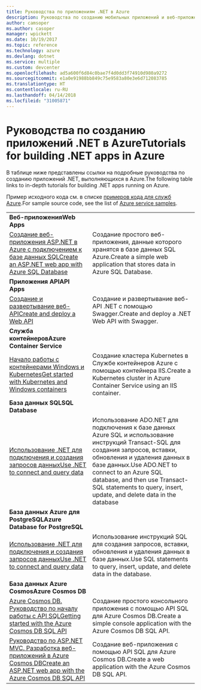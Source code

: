 ```yaml
---
title: Руководства по приложениям .NET в Azure
description: Руководства по созданию мобильных приложений и веб-приложений .NET и добавлению в них функций с помощью служб Azure.
author: camsoper
ms.author: casoper
manager: wpickett
ms.date: 10/19/2017
ms.topic: reference
ms.technology: azure
ms.devlang: dotnet
ms.service: multiple
ms.custom: devcenter
ms.openlocfilehash: ad5a600f6d84c0bae7f4d0dd3f74910d980a9272
ms.sourcegitcommit: e1a0e91988bb849c75e9583a80e3e6d712083785
ms.translationtype: HT
ms.contentlocale: ru-RU
ms.lasthandoff: 04/14/2018
ms.locfileid: "31005871"
---
```

# <a name="tutorials-for-building-net-apps-in-azure"></a><span data-ttu-id="24031-103">Руководства по созданию приложений .NET в Azure</span><span class="sxs-lookup"><span data-stu-id="24031-103">Tutorials for building .NET apps in Azure</span></span>

<span data-ttu-id="24031-104">В таблице ниже представлены ссылки на подробные руководства по созданию приложений .NET, выполняющихся в Azure.</span><span class="sxs-lookup"><span data-stu-id="24031-104">The following table links to in-depth tutorials for building .NET apps running on Azure.</span></span>

<span data-ttu-id="24031-105">Пример исходного кода см. в списке [примеров кода для служб Azure](https://azure.microsoft.com/resources/samples/?platform=dotnet).</span><span class="sxs-lookup"><span data-stu-id="24031-105">For sample source code, see the list of [Azure service samples](https://azure.microsoft.com/resources/samples/?platform=dotnet).</span></span>

| | |
|---|---|
| <span data-ttu-id="24031-106">**Веб-приложения**</span><span class="sxs-lookup"><span data-stu-id="24031-106">**Web Apps**</span></span>||
| <span data-ttu-id="24031-107">[Создание веб-приложения ASP.NET в Azure с подключением к базе данных SQL][1]</span><span class="sxs-lookup"><span data-stu-id="24031-107">[Create an ASP.NET web app with Azure SQL Database][1]</span></span> | <span data-ttu-id="24031-108">Создание простого веб-приложения, данные которого хранятся в базе данных SQL Azure.</span><span class="sxs-lookup"><span data-stu-id="24031-108">Create a simple web application that stores data in Azure SQL Database.</span></span> | 
| <span data-ttu-id="24031-109">**Приложения API**</span><span class="sxs-lookup"><span data-stu-id="24031-109">**API Apps**</span></span>||
| <span data-ttu-id="24031-110">[Создание и развертывание веб-API][3]</span><span class="sxs-lookup"><span data-stu-id="24031-110">[Create and deploy a Web API][3]</span></span> | <span data-ttu-id="24031-111">Создание и развертывание веб-API .NET с помощью Swagger.</span><span class="sxs-lookup"><span data-stu-id="24031-111">Create and deploy a .NET Web API with Swagger.</span></span> | 
| <span data-ttu-id="24031-112">**Служба контейнеров**</span><span class="sxs-lookup"><span data-stu-id="24031-112">**Azure Container Service**</span></span> ||
| <span data-ttu-id="24031-113">[Начало работы с контейнерами Windows и Kubernetes][4]</span><span class="sxs-lookup"><span data-stu-id="24031-113">[Get started with Kubernetes and Windows containers][4]</span></span> | <span data-ttu-id="24031-114">Создание кластера Kubernetes в Службе контейнеров Azure с помощью контейнера IIS.</span><span class="sxs-lookup"><span data-stu-id="24031-114">Create a Kubernetes cluster in Azure Container Service using an IIS container.</span></span>
| <span data-ttu-id="24031-115">**База данных SQL**</span><span class="sxs-lookup"><span data-stu-id="24031-115">**SQL Database**</span></span> ||
| <span data-ttu-id="24031-116">[Использование .NET для подключения и создания запросов данных][5]</span><span class="sxs-lookup"><span data-stu-id="24031-116">[Use .NET to connect and query data][5]</span></span> | <span data-ttu-id="24031-117">Использование ADO.NET для подключения к базе данных Azure SQL и использование инструкций Transact-SQL для создания запросов, вставки, обновления и удаления данных в базе данных.</span><span class="sxs-lookup"><span data-stu-id="24031-117">Use ADO.NET to connect to an Azure SQL database, and then use Transact-SQL statements to query, insert, update, and delete data in the database</span></span> | 
| <span data-ttu-id="24031-118">**База данных Azure для PostgreSQL**</span><span class="sxs-lookup"><span data-stu-id="24031-118">**Azure Database for PostgreSQL**</span></span> ||
| <span data-ttu-id="24031-119">[Использование .NET для подключения и создания запросов данных][6]</span><span class="sxs-lookup"><span data-stu-id="24031-119">[Use .NET to connect and query data][6]</span></span> | <span data-ttu-id="24031-120">Использование инструкций SQL для создания запросов, вставки, обновления и удаления данных в базе данных.</span><span class="sxs-lookup"><span data-stu-id="24031-120">Use SQL statements to query, insert, update, and delete data in the database.</span></span> | 
| <span data-ttu-id="24031-121">**База данных Azure Cosmos**</span><span class="sxs-lookup"><span data-stu-id="24031-121">**Azure Cosmos DB**</span></span> ||
| <span data-ttu-id="24031-122">[Azure Cosmos DB. Руководство по началу работы с API SQL][7]</span><span class="sxs-lookup"><span data-stu-id="24031-122">[Getting started with the Azure Cosmos DB SQL API][7]</span></span> | <span data-ttu-id="24031-123">Создание простого консольного приложения с помощью API SQL для Azure Cosmos DB.</span><span class="sxs-lookup"><span data-stu-id="24031-123">Create a simple console application with the Azure Cosmos DB SQL API.</span></span> | 
| <span data-ttu-id="24031-124">[Руководство по ASP.NET MVC. Разработка веб-приложений в Azure Cosmos DB][8]</span><span class="sxs-lookup"><span data-stu-id="24031-124">[Create an ASP.NET web app with the Azure Cosmos DB SQL API][8]</span></span> | <span data-ttu-id="24031-125">Создание веб-приложения с помощью API SQL для Azure Cosmos DB.</span><span class="sxs-lookup"><span data-stu-id="24031-125">Create a web application with the Azure Cosmos DB SQL API.</span></span> | 

[1]: /azure/app-service-web/app-service-web-tutorial-dotnet-sqldatabase
[2]: /azure/cosmos-db/sql-api-dotnet-application
[3]: /azure/app-service-api/app-service-api-dotnet-get-started
[4]: /azure/container-service/container-service-kubernetes-windows-walkthrough
[5]: /azure/sql-database/sql-database-connect-query-dotnet
[6]: /azure/postgresql/connect-csharp
[7]: /azure/cosmos-db/sql-api-get-started
[8]: /azure/cosmos-db/sql-api-dotnet-application
